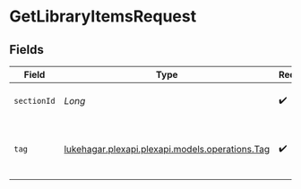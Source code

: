 # GetLibraryItemsRequest


## Fields

| Field                                                                             | Type                                                                              | Required                                                                          | Description                                                                       |
| --------------------------------------------------------------------------------- | --------------------------------------------------------------------------------- | --------------------------------------------------------------------------------- | --------------------------------------------------------------------------------- |
| `sectionId`                                                                       | *Long*                                                                            | :heavy_check_mark:                                                                | the Id of the library to query                                                    |
| `tag`                                                                             | [lukehagar.plexapi.plexapi.models.operations.Tag](../../models/operations/Tag.md) | :heavy_check_mark:                                                                | A key representing a specific tag within the section.                             |